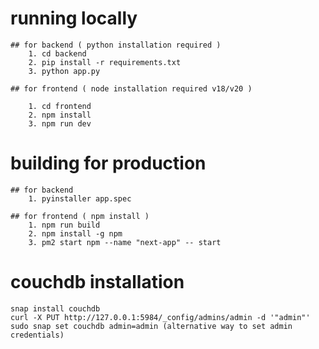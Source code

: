 # running locally

    ## for backend ( python installation required )
        1. cd backend
        2. pip install -r requirements.txt
        3. python app.py
    
    ## for frontend ( node installation required v18/v20 )
    
        1. cd frontend
        2. npm install
        3. npm run dev


# building for production

    ## for backend
        1. pyinstaller app.spec
    
    ## for frontend ( npm install )
        1. npm run build
        2. npm install -g npm
        3. pm2 start npm --name "next-app" -- start


# couchdb installation
    
    snap install couchdb
    curl -X PUT http://127.0.0.1:5984/_config/admins/admin -d '"admin"'
    sudo snap set couchdb admin=admin (alternative way to set admin credentials)


